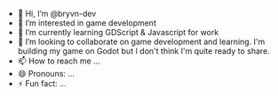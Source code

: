 - 👋 Hi, I’m @bryvn-dev
- 👀 I’m interested in game development
- 🌱 I’m currently learning GDScript & Javascript for work
- 💞️ I’m looking to collaborate on game development and learning. I'm building my game on Godot but I don't think I'm quite ready to share.
- 📫 How to reach me ...
- 😄 Pronouns: ...
- ⚡ Fun fact: ...

<!---
bryvn-dev/bryvn-dev is a ✨ special ✨ repository because its `README.md` (this file) appears on your GitHub profile.
You can click the Preview link to take a look at your changes.
--->
